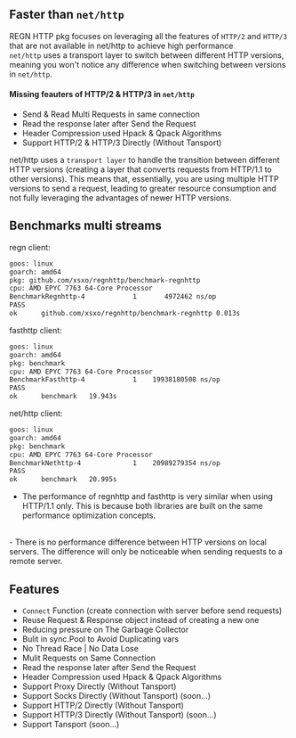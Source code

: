 ## Faster than `net/http`
REGN HTTP pkg focuses on leveraging all the features of `HTTP/2` and `HTTP/3` that are not available in net/http to achieve high performance</br>
`net/http` uses a transport layer to switch between different HTTP versions, meaning you won't notice any difference when switching between versions in `net/http`.
#### Missing feauters of HTTP/2 & HTTP/3 in `net/http`
- Send & Read Multi Requests in same connection
- Read the response later after Send the Request
- Header Compression used Hpack & Qpack Algorithms
- Support HTTP/2 & HTTP/3 Directly (Without Tansport)

net/http uses a `transport layer` to handle the transition between different HTTP versions (creating a layer that converts requests from HTTP/1.1 to other versions). This means that, essentially, you are using multiple HTTP versions to send a request, leading to greater resource consumption and not fully leveraging the advantages of newer HTTP versions.

## Benchmarks multi streams
regn client:
```bash
goos: linux
goarch: amd64
pkg: github.com/xsxo/regnhttp/benchmark-regnhttp
cpu: AMD EPYC 7763 64-Core Processor                
BenchmarkRegnhttp-4   	       1	   4972462 ns/op
PASS
ok  	github.com/xsxo/regnhttp/benchmark-regnhttp	0.013s
```

fasthttp client:
```bash
goos: linux
goarch: amd64
pkg: benchmark
cpu: AMD EPYC 7763 64-Core Processor                
BenchmarkFasthttp-4   	       1	19938180508 ns/op
PASS
ok  	benchmark	19.943s
```

net/http client:
```bash
goos: linux
goarch: amd64
pkg: benchmark
cpu: AMD EPYC 7763 64-Core Processor                
BenchmarkNethttp-4   	       1	20989279354 ns/op
PASS
ok  	benchmark	20.995s
```

- The performance of regnhttp and fasthttp is very similar when using HTTP/1.1 only. This is because both libraries are built on the same performance optimization concepts.
<br>
- There is no performance difference between HTTP versions on local servers. The difference will only be noticeable when sending requests to a remote server.


## Features
- `Connect` Function (create connection with server before send requests)
- Reuse Request & Response object instead of creating a new one
- Reducing pressure on The Garbage Collector
- Bulit in sync.Pool to Avoid Duplicating vars
- No Thread Race | No Data Lose
- Mulit Requests on Same Connection
- Read the response later after Send the Request
- Header Compression used Hpack & Qpack Algorithms
- Support Proxy  Directly (Without Tansport)
- Support Socks  Directly (Without Tansport) (soon...)
- Support HTTP/2 Directly (Without Tansport)
- Support HTTP/3 Directly (Without Tansport) (soon...)
- Support Tansport (soon...)